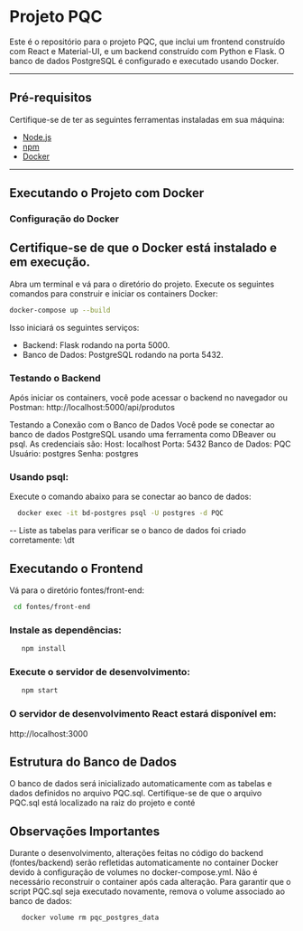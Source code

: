 # Projeto PQC

Este é o repositório para o projeto PQC, que inclui um frontend construído com React e Material-UI, e um backend construído com Python e Flask. O banco de dados PostgreSQL é configurado e executado usando Docker.

---

## Pré-requisitos

Certifique-se de ter as seguintes ferramentas instaladas em sua máquina:

- [Node.js](https://nodejs.org/)
- [npm](https://www.npmjs.com/)
- [Docker](https://www.docker.com/)

---

## Executando o Projeto com Docker

### Configuração do Docker

## Certifique-se de que o Docker está instalado e em execução.
 Abra um terminal e vá para o diretório do projeto.
 Execute os seguintes comandos para construir e iniciar os containers Docker:
```bash
docker-compose up --build
```
 Isso iniciará os seguintes serviços:
 - Backend: Flask rodando na porta 5000.
 - Banco de Dados: PostgreSQL rodando na porta 5432.

### Testando o Backend
 Após iniciar os containers, você pode acessar o backend no navegador ou Postman:
http://localhost:5000/api/produtos

Testando a Conexão com o Banco de Dados
 Você pode se conectar ao banco de dados PostgreSQL usando uma ferramenta como DBeaver ou psql.
 As credenciais são:
 Host: localhost
 Porta: 5432
 Banco de Dados: PQC
 Usuário: postgres
 Senha: postgres

### Usando psql:
 Execute o comando abaixo para se conectar ao banco de dados:

 ```bash
   docker exec -it bd-postgres psql -U postgres -d PQC
```
-- Liste as tabelas para verificar se o banco de dados foi criado corretamente:
\dt

## Executando o Frontend
 Vá para o diretório fontes/front-end:
  ```bash
   cd fontes/front-end
 ```
### Instale as dependências:
```bash
   npm install
```
### Execute o servidor de desenvolvimento:
```bash
   npm start
```
### O servidor de desenvolvimento React estará disponível em:
http://localhost:3000

## Estrutura do Banco de Dados
 O banco de dados será inicializado automaticamente com as tabelas e dados definidos no arquivo PQC.sql.
 Certifique-se de que o arquivo PQC.sql está localizado na raiz do projeto e conté

 ## Observações Importantes
 Durante o desenvolvimento, alterações feitas no código do backend (fontes/backend) serão refletidas automaticamente no container Docker devido à configuração de volumes no docker-compose.yml. Não é necessário reconstruir o container após cada alteração.
  Para garantir que o script PQC.sql seja executado novamente, remova o volume associado ao banco de dados:
```bash
   docker volume rm pqc_postgres_data
```